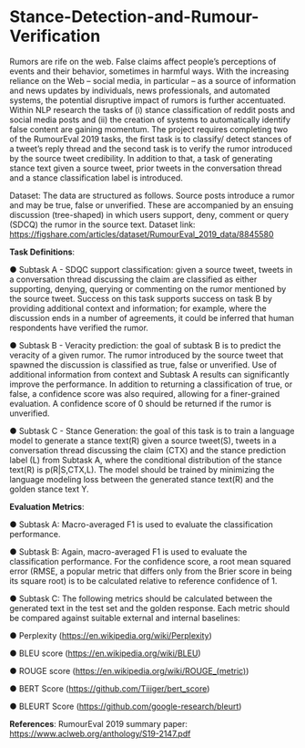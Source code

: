 # Stance-Detection-and-Rumour-Verification

<p>
Rumors are rife on the web. False claims affect people’s perceptions of events and their behavior, sometimes in harmful ways. With the increasing reliance on the Web – social media, in particular – as a source of information and news updates by individuals, news professionals, and automated systems, the potential disruptive impact of rumors is further accentuated.
Within NLP research the tasks of (i) stance classification of reddit posts and social media posts and (ii) the creation of systems to automatically identify false content are gaining momentum. The project requires completing two of the RumourEval 2019 tasks, the first task is to classify/ detect stances of a tweet’s reply thread and the second task is to verify the rumor introduced by the source tweet credibility. In addition to that, a task of generating stance text given a source tweet, prior tweets in the conversation thread and a stance classification label is introduced.

Dataset: The data are structured as follows. Source posts introduce a rumor and may be true, false or unverified. These are accompanied by an ensuing discussion (tree-shaped) in which users support, deny, comment or query (SDCQ) the rumor in the source text.
Dataset link: https://figshare.com/articles/dataset/RumourEval_2019_data/8845580

<strong>Task Definitions</strong>:

● Subtask A - SDQC support classification: given a source tweet, tweets in a conversation thread discussing the claim are classified as either supporting, denying, querying or commenting on the rumor mentioned by the source tweet. Success on this task supports success on task B by providing additional context and information; for example, where the discussion ends in a number of agreements, it could be inferred that human respondents have verified the rumor.

● Subtask B - Veracity prediction: the goal of subtask B is to predict the veracity of a given rumor. The rumor introduced by the source tweet that spawned the discussion is classified as true, false or unverified. Use of additional information from context and Subtask A results can significantly improve the performance. In addition to returning a classification of true, or false, a confidence score was also required, allowing for a finer-grained evaluation. A confidence score of 0 should be returned if the rumor is unverified.

● Subtask C - Stance Generation: the goal of this task is to train a language model to generate a stance text(R) given a source tweet(S), tweets in a conversation thread discussing the claim (CTX) and the stance prediction label (L) from Subtask A, where the conditional distribution of the stance text(R) is p(R|S,CTX,L). The model should be trained by minimizing the language modeling loss between the generated stance text(R) and the golden stance text Y.

<strong>Evaluation Metrics</strong>:

● Subtask A: Macro-averaged F1 is used to evaluate the classification performance.

● Subtask B: Again, macro-averaged F1 is used to evaluate the classification performance. For the confidence score, a root mean squared error (RMSE, a popular metric that differs only from the Brier score in being its square root) is to be calculated relative to reference
confidence of 1.

● Subtask C: The following metrics should be calculated between the generated text in the
test set and the golden response. Each metric should be compared against suitable external and internal baselines:

● Perplexity (https://en.wikipedia.org/wiki/Perplexity)

● BLEU score (https://en.wikipedia.org/wiki/BLEU)

● ROUGE score (https://en.wikipedia.org/wiki/ROUGE_(metric))

● BERT Score (https://github.com/Tiiiger/bert_score)

● BLEURT Score (https://github.com/google-research/bleurt)

<strong>References</strong>: RumourEval 2019 summary paper: https://www.aclweb.org/anthology/S19-2147.pdf
</p>
